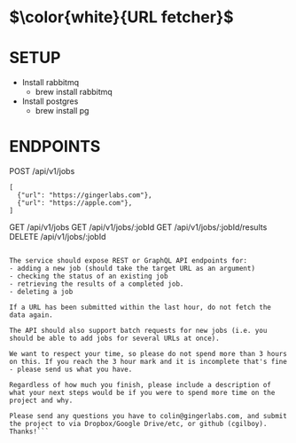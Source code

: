 # $\color{white}{URL fetcher}$

# SETUP

* Install rabbitmq
  * brew install rabbitmq
* Install postgres
  * brew install pg

# ENDPOINTS

POST /api/v1/jobs
```
[
  {"url": "https://gingerlabs.com"},
  {"url": "https://apple.com"},
]
```
GET /api/v1/jobs
GET /api/v1/jobs/:jobId
GET /api/v1/jobs/:jobId/results
DELETE /api/v1/jobs/:jobId


```Create a service containing a job queue. Each job will consist of fetching data from a URL and storing the results.

The service should expose REST or GraphQL API endpoints for:
- adding a new job (should take the target URL as an argument)
- checking the status of an existing job
- retrieving the results of a completed job.
- deleting a job

If a URL has been submitted within the last hour, do not fetch the data again.

The API should also support batch requests for new jobs (i.e. you should be able to add jobs for several URLs at once).

We want to respect your time, so please do not spend more than 3 hours on this. If you reach the 3 hour mark and it is incomplete that's fine - please send us what you have.

Regardless of how much you finish, please include a description of what your next steps would be if you were to spend more time on the project and why.

Please send any questions you have to colin@gingerlabs.com, and submit the project to via Dropbox/Google Drive/etc, or github (cgilboy). Thanks!```